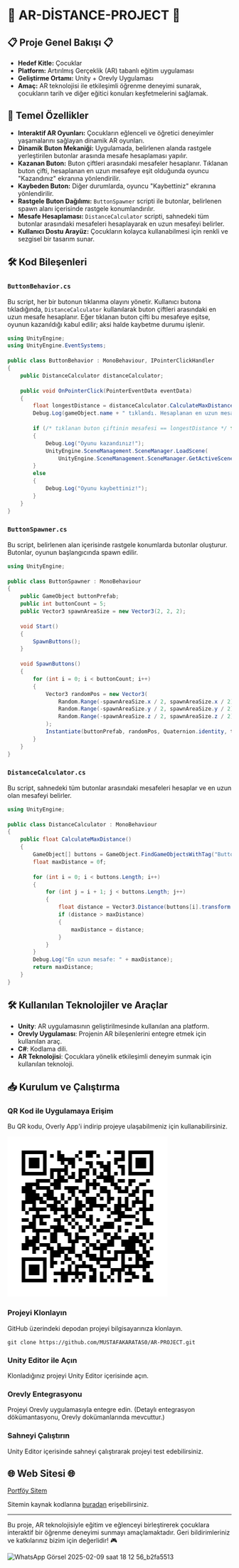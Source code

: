 # 🚀 AR-DİSTANCE-PROJECT 🚀

## 📋 Proje Genel Bakışı 📋

- **Hedef Kitle:** Çocuklar
- **Platform:** Artırılmış Gerçeklik (AR) tabanlı eğitim uygulaması
- **Geliştirme Ortamı:** Unity + Orevly Uygulaması
- **Amaç:** AR teknolojisi ile etkileşimli öğrenme deneyimi sunarak, çocukların tarih ve diğer eğitici konuları keşfetmelerini sağlamak.

## 📌 Temel Özellikler

- **Interaktif AR Oyunları:** Çocukların eğlenceli ve öğretici deneyimler yaşamalarını sağlayan dinamik AR oyunları.
- **Dinamik Buton Mekaniği:** Uygulamada, belirlenen alanda rastgele yerleştirilen butonlar arasında mesafe hesaplaması yapılır.
- **Kazanan Buton:** Buton çiftleri arasındaki mesafeler hesaplanır. Tıklanan buton çifti, hesaplanan en uzun mesafeye eşit olduğunda oyuncu "Kazandınız" ekranına yönlendirilir.
- **Kaybeden Buton:** Diğer durumlarda, oyuncu "Kaybettiniz" ekranına yönlendirilir.
- **Rastgele Buton Dağılımı:** `ButtonSpawner` scripti ile butonlar, belirlenen spawn alanı içerisinde rastgele konumlandırılır.
- **Mesafe Hesaplaması:** `DistanceCalculator` scripti, sahnedeki tüm butonlar arasındaki mesafeleri hesaplayarak en uzun mesafeyi belirler.
- **Kullanıcı Dostu Arayüz:** Çocukların kolayca kullanabilmesi için renkli ve sezgisel bir tasarım sunar.

## 🛠 Kod Bileşenleri

### `ButtonBehavior.cs`

Bu script, her bir butonun tıklanma olayını yönetir. Kullanıcı butona tıkladığında, `DistanceCalculator` kullanılarak buton çiftleri arasındaki en uzun mesafe hesaplanır. Eğer tıklanan buton çifti bu mesafeye eşitse, oyunun kazanıldığı kabul edilir; aksi halde kaybetme durumu işlenir.

```csharp
using UnityEngine;
using UnityEngine.EventSystems;

public class ButtonBehavior : MonoBehaviour, IPointerClickHandler
{
    public DistanceCalculator distanceCalculator;

    public void OnPointerClick(PointerEventData eventData)
    {
        float longestDistance = distanceCalculator.CalculateMaxDistance();
        Debug.Log(gameObject.name + " tıklandı. Hesaplanan en uzun mesafe: " + longestDistance);
        
        if (/* tıklanan buton çiftinin mesafesi == longestDistance */ false)
        {
            Debug.Log("Oyunu kazandınız!");
            UnityEngine.SceneManagement.SceneManager.LoadScene(
                UnityEngine.SceneManagement.SceneManager.GetActiveScene().name);
        }
        else
        {
            Debug.Log("Oyunu kaybettiniz!");
        }
    }
}
```

### `ButtonSpawner.cs`

Bu script, belirlenen alan içerisinde rastgele konumlarda butonlar oluşturur. Butonlar, oyunun başlangıcında spawn edilir.

```csharp
using UnityEngine;

public class ButtonSpawner : MonoBehaviour
{
    public GameObject buttonPrefab;
    public int buttonCount = 5;
    public Vector3 spawnAreaSize = new Vector3(2, 2, 2);

    void Start()
    {
        SpawnButtons();
    }

    void SpawnButtons()
    {
        for (int i = 0; i < buttonCount; i++)
        {
            Vector3 randomPos = new Vector3(
                Random.Range(-spawnAreaSize.x / 2, spawnAreaSize.x / 2),
                Random.Range(-spawnAreaSize.y / 2, spawnAreaSize.y / 2),
                Random.Range(-spawnAreaSize.z / 2, spawnAreaSize.z / 2)
            );
            Instantiate(buttonPrefab, randomPos, Quaternion.identity, transform);
        }
    }
}
```

### `DistanceCalculator.cs`

Bu script, sahnedeki tüm butonlar arasındaki mesafeleri hesaplar ve en uzun olan mesafeyi belirler.

```csharp
using UnityEngine;

public class DistanceCalculator : MonoBehaviour
{
    public float CalculateMaxDistance()
    {
        GameObject[] buttons = GameObject.FindGameObjectsWithTag("Button");
        float maxDistance = 0f;

        for (int i = 0; i < buttons.Length; i++)
        {
            for (int j = i + 1; j < buttons.Length; j++)
            {
                float distance = Vector3.Distance(buttons[i].transform.position, buttons[j].transform.position);
                if (distance > maxDistance)
                {
                    maxDistance = distance;
                }
            }
        }
        Debug.Log("En uzun mesafe: " + maxDistance);
        return maxDistance;
    }
}
```

## 🛠 Kullanılan Teknolojiler ve Araçlar

- **Unity**: AR uygulamasının geliştirilmesinde kullanılan ana platform.
- **Orevly Uygulaması**: Projenin AR bileşenlerini entegre etmek için kullanılan araç.
- **C#**: Kodlama dili.
- **AR Teknolojisi**: Çocuklara yönelik etkileşimli deneyim sunmak için kullanılan teknoloji.

## 📥 Kurulum ve Çalıştırma

### QR Kod ile Uygulamaya Erişim

Bu QR kodu, Overly App'i indirip projeye ulaşabilmeniz için kullanabilirsiniz.

![QR Kodu](https://github.com/MUSTAFAKARATAS0/AR-PROJECT/blob/main/QR_kodu.jpeg)

### Projeyi Klonlayın

GitHub üzerindeki depodan projeyi bilgisayarınıza klonlayın.

```
git clone https://github.com/MUSTAFAKARATAS0/AR-PROJECT.git
```

### Unity Editor ile Açın

Klonladığınız projeyi Unity Editor içerisinde açın.

### Orevly Entegrasyonu

Projeyi Orevly uygulamasıyla entegre edin. (Detaylı entegrasyon dökümantasyonu, Orevly dokümanlarında mevcuttur.)

### Sahneyi Çalıştırın

Unity Editor içerisinde sahneyi çalıştırarak projeyi test edebilirsiniz.

## 🌐 Web Sitesi 🌐

[Portföy Sitem](https://karatasmustafa.com/)

Sitemin kaynak kodlarına [buradan](https://github.com/MUSTAFAKARATAS0/site) erişebilirsiniz.

---
Bu proje, AR teknolojisiyle eğitim ve eğlenceyi birleştirerek çocuklara interaktif bir öğrenme deneyimi sunmayı amaçlamaktadır. Geri bildirimleriniz ve katkılarınız bizim için değerlidir! 🎮


![WhatsApp Görsel 2025-02-09 saat 18 12 56_b2fa5513](https://github.com/user-attachments/assets/c727b1d0-69c7-4c98-9b5a-3da4b324060b)

